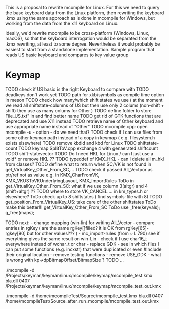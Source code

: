 
This is a proposal to rewrite  mcompile for Linux.  For this we need to  query the base keyboard data from the Linux platform, then rewriting the keyboard .kmx using the same approach as is done in mcompile for Windows, but working from the data from the x11 keyboard on Linux.

Ideally, we'd rewrite mcompile to be cross-platform (Windows, Linux, macOS), so that the keyboard interrogation would be separated from the .kmx rewriting, at least to some degree. Nevertheless it would probably be easiest to start from a standalone implementation. 
Sample program that reads US basic keyboard and compares to key value group

# Keymap

TODO check if US basic is the right Keyboard to compare with
TODO deadkeys don't work yet
TODO path for xkb/symbols as compile time option in meson
TODO check how many/which shift states we use ( at the moment we read all shiftstate-columns of US but then use only 2 colums (non-shift + shift) then use as many colums for Other )
TODO define folder to store File_US.txt" in and find better name
TODO get rid of GTK functions that are deprecated and use X11 instead
TODO retrieve name of Other keyboard and use appropriate name instead of "Other"
TODO mcompile.cpp: open mcompile -u - option - do we need that?
TODO check if I can use files from some other keyman path instead of a copy in keymap ( e.g. filesystem.h exists elsewhere)
TODO remove kbdid and kbd for Linux
TODO shiftstate-count
TODO keymap SplitToV.cpp exchange 4 with genaerated shiftcount
TODO shift-statevector
TODO Do I need HKL for Linux / can I just use a void* or remove HKL ??
TODO typeddef of KMX_HKL - can I delete all m_hkl from classes?
TODO define what to return when SC/VK is not found in    get_VirtualKey_Other_From_SC,...
TODO check if passed All_Vectpor as ptr/ref not as value e.g. in KMX_CharFromVK, KMX_VKUSToVKUnderlyingLayout, KMX_ImportRules
ToDo in get_VirtualKey_Other_From_SC:  what if we use  column 3(altgr) and 4 (shift+altgr) ??
TODO where to store VK_CANCEL.... in km_types.h or elsewhere?
ToDo check up to 8 shiftstates ( find symbols-file with 8)
TODO get_position_From_VirtualKey_US: take care of the other shiftstates
ToDo make this better!!! get_VirtualKey_Other_From_SC
ToDo use _free(keyvals);   g_free(maps);

TODO next:
    - change mapping (win-lin) for writing All_Vector
    - compare entries in rgKey ( are the same rgKey[]filled? it is OK from rgKey[65]-rgkey[90] but for other values??? )
    - mc_import-rules (from ~ l. 790) see if everything gives the same result on win-Lin
    - check if I use char16_t everywhere instead of wchar_t or char
    - replace GDK
    - see in which files I can put some functions (e.g. incxstr) that were duplicated or even #include their original location
    - remove testing functions
    - remove USE_GDK
    - what is wrong with kp->dpBitmapOffset/BitmapSize ?
TODO ...


./mcompile -d /Projects/keyman/keyman/linux/mcompile/keymap/mcompile_test.kmx bla.dll 0407 /Projects/keyman/keyman/linux/mcompile/keymap/mcompile_test_out.kmx

./mcompile -d     /home/mcompileTest/Source/mcompile_test.kmx bla.dll 0407 /home/mcompileTest/Source_after_run_mcompile/mcompile_test_out.kmx
